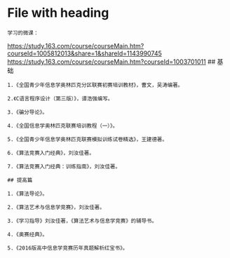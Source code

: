 # File with heading

    学习的微课：
<https://study.163.com/course/courseMain.htm?courseId=1005812013&share=1&shareId=1143990745>
<https://study.163.com/course/courseMain.htm?courseId=1003701011>
    ## 基础

    1.《全国青少年信息学奥林匹克分区联赛初赛培训教材》，曹文，吴涛编著。

    2.《C语言程序设计（第三版）》，谭浩强编写。

    3.《骗分导论》。

    4.《全国信息学奥林匹克联赛培训教程（一）》。

    5.《全国青少年信息学奥林匹克联赛模拟训练试卷精选》，王建德著。

    6.《算法竞赛入门经典》，刘汝佳著。

    7.《算法竞赛入门经典：训练指南》，刘汝佳著。

    ## 提高篇

    1.《算法导论》。

    2.《算法艺术与信息学竞赛》，刘汝佳著。

    3.《学习指导》刘汝佳著，《算法艺术与信息学竞赛》的辅导书。

    4.《奥赛经典》。

    5.《2016版高中信息学竞赛历年真题解析红宝书》。